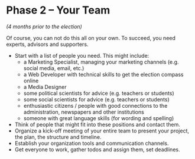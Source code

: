 # Phase 2 – Your Team

*(4 months prior to the election)*

Of course, you can not do this all on your own. To succeed, you need experts, advisors and
supporters.

- Start with a list of people you need. This might include:
  - a Marketing Specialist, managing your marketing channels (e.g. social media, email, etc.)
  - a Web Developer with technical skills to get the election compass online
  - a Media Designer
  - some political scientists for advice (e.g. teachers or students)
  - some social scientists for advice (e.g. teachers or students)
  - enthusiastic citizens / people with good connections to the administration, newspapers and
    other institutions
  - someone with great language skills (for wording and spelling)
- Think of people that might fit into these positions and contact them.
- Organize a kick-off meeting of your entire team to present your project, the plan, the structure
  and timeline.
- Establish your organization tools and communication channels.
- Get everyone to work, gather todos and assign them, set deadlines.